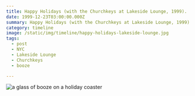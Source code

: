 ```yaml
---
title: Happy Holidays (with the Churchkeys at Lakeside Lounge, 1999).
date: 1999-12-23T03:00:00.000Z
summary: Happy Holidays (with the Churchkeys at Lakeside Lounge, 1999)
category: timeline
image: /static/img/timeline/happy-holidays-lakeside-lounge.jpg
tags:
  - post
  - NYC
  - Lakeside Lounge 
  - Churchkeys 
  - booze

---
```


![a glass of booze on a holiday coaster](/static/img/timeline/happy-holidays-lakeside-lounge.jpg "Happy Holidays (with the Churchkeys at Lakeside Lounge, 1999)")